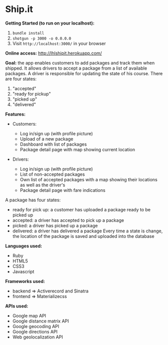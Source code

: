 # Ship.it

**Getting Started (to run on your localhost):**

1. `bundle install`
2. `shotgun -p 3000 -o 0.0.0.0`
3. Visit `http://localhost:3000/` in your browser

**Online access:** http://lhlshipit.herokuapp.com/

**Goal:**
the app enables customers to add packages and track them when shipped. It allows drivers to accept a package from a list of available packages. A driver is responsible for updating the state of his course. There are four states: 

1. "accepted"
2. "ready for pickup"
3. "picked up"
4. "delivered"

**Features:**
- Customers:
  - Log in/sign up (with profile picture)
  - Upload of a new package
  - Dashboard with list of packages
  - Package detail page with map showing current location

- Drivers:
  - Log in/sign up (with profile picture)
  - List of non-accepted packages
  - Own list of accepted packages with a map showing their locations as well as the driver's
  - Package detail page with fare indications

A package has four states:
- ready for pick up: a customer has uploaded a package ready to be picked up
- accepted: a driver has accepted to pick up a package
- picked: a driver has picked up a package
- delivered: a driver has delivered a package
Every time a state is change, the location of the package is saved and uploaded into the database

**Languages used:**
- Ruby
- HTML5
- CSS3
- Javascript

**Frameworks used:**
- backend => Activerecord and Sinatra
- frontend => Materializecss

**APIs used:**
- Google map API
- Google distance matrix API
- Google geocoding API
- Google directions API
- Web geolocalization API

